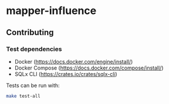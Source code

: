 # mapper-influence

## Contributing

### Test dependencies

- Docker (<https://docs.docker.com/engine/install/>)
- Docker Compose (<https://docs.docker.com/compose/install/>)
- SQLx CLI (<https://crates.io/crates/sqlx-cli>)

Tests can be run with:

```bash
make test-all
```
